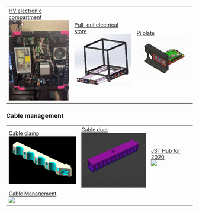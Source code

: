 <table>
<tr>
<td><a href="https://github.com/Vassssko/Voron-2.4-HV-electronic-compartment-mod">HV electronic compartment</br>
  <img src="https://github.com/Vassssko/Voron-2.4-HV-electronic-compartment-mod/raw/main/2_Pictures/Finished_compartment.jpg" style="width:200px;"/></a></br></td>
<td><a href="https://github.com/VoronDesign/VoronUsers/tree/main/printer_mods/ZZP8202/Pull-out_electrical_store">Pull-out electrical store</br>
  <img src="https://github.com/VoronDesign/VoronUsers/raw/main/printer_mods/ZZP8202/Pull-out_electrical_store/Photos/Voron_V2.4_Pull-out_electrical_store.PNG" style="width:200px;"/></a></br></td>
  <td><a href="https://github.com/VoronDesign/VoronUsers/tree/main/printer_mods/LoganFraser/PiPlate">Pi plate</br>
  <img src="https://github.com/VoronDesign/VoronUsers/raw/main/printer_mods/LoganFraser/PiPlate/PiPlate.jpg" style="width:200px;"/></a></br></td>
</tr>
</table> 

### Cable management

<table>
<tr>
<td><a href="https://github.com/VoronDesign/VoronUsers/tree/main/printer_mods/evandepol/Voron2.4-Cable-clamps">Cable clamp</br>
  <img src="https://github.com/VoronDesign/VoronUsers/raw/main/printer_mods/evandepol/Voron2.4-Cable-clamps/Images/edge-clamp.png" style="width:200px;"/></a></br></td>
<td><a href="https://github.com/GP3DS/Voron-Mods/tree/main/Cable_Duct">Cable duct</br>
  <img src="https://github.com/GP3DS/Voron-Mods/raw/main/Cable_Duct/Images/Concept_screenshot.png" style="width:200px;"/></a></br></td>
<td><a href="https://www.printables.com/fr/model/961926-jst-hub-for-2020-extrusions-wiring-bed-fans-leds-a">JST Hub for 2020</br>
  <img src="https://media.printables.com/media/prints/961926/images/7365378_46eb53ce-9711-4124-be17-709d4f4cae63_4723d868-1abe-475d-9dc4-7a27548df5da/thumbs/inside/1280x960/png/jst-hub-cover.webp" style="width:200px;"/></a></br></td>

</tr>
<tr>
<td><a href="https://makerworld.com/en/models/674274#profileId-602286">Cable Management</br>
  <img src="https://makerworld.bblmw.com/makerworld/model/US3aa3c3d388aedc/design/2024-10-01_ea8f2cc41b42d.jpg" style="width:200px;"/></a></br></td>
</tr>  

</table> 
